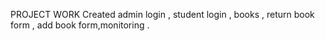 PROJECT WORK
 Created admin login , student login , books , return book form , add book form,monitoring .
